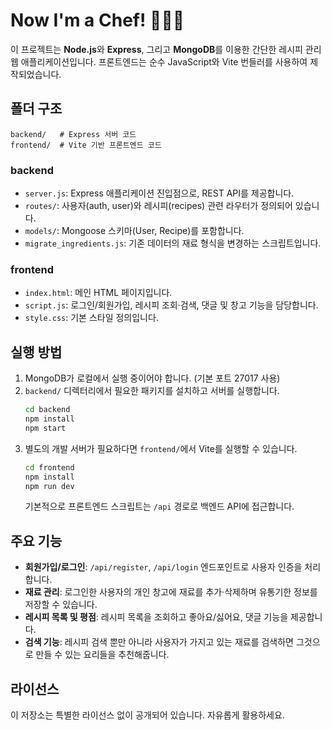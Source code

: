 # Now I'm a Chef! 🧑🏼‍🍳

이 프로젝트는 **Node.js**와 **Express**, 그리고 **MongoDB**를 이용한 간단한 레시피 관리 웹 애플리케이션입니다. 프론트엔드는 순수 JavaScript와 Vite 번들러를 사용하여 제작되었습니다.

## 폴더 구조

```
backend/   # Express 서버 코드
frontend/  # Vite 기반 프론트엔드 코드
```

### backend
- `server.js`: Express 애플리케이션 진입점으로, REST API를 제공합니다.
- `routes/`: 사용자(auth, user)와 레시피(recipes) 관련 라우터가 정의되어 있습니다.
- `models/`: Mongoose 스키마(User, Recipe)를 포함합니다.
- `migrate_ingredients.js`: 기존 데이터의 재료 형식을 변경하는 스크립트입니다.

### frontend
- `index.html`: 메인 HTML 페이지입니다.
- `script.js`: 로그인/회원가입, 레시피 조회·검색, 댓글 및 창고 기능을 담당합니다.
- `style.css`: 기본 스타일 정의입니다.

## 실행 방법

1. MongoDB가 로컬에서 실행 중이어야 합니다. (기본 포트 27017 사용)
2. `backend/` 디렉터리에서 필요한 패키지를 설치하고 서버를 실행합니다.
   ```bash
   cd backend
   npm install
   npm start
   ```
3. 별도의 개발 서버가 필요하다면 `frontend/`에서 Vite를 실행할 수 있습니다.
   ```bash
   cd frontend
   npm install
   npm run dev
   ```
   기본적으로 프론트엔드 스크립트는 `/api` 경로로 백엔드 API에 접근합니다.

## 주요 기능

- **회원가입/로그인**: `/api/register`, `/api/login` 엔드포인트로 사용자 인증을 처리합니다.
- **재료 관리**: 로그인한 사용자의 개인 창고에 재료를 추가·삭제하며 유통기한 정보를 저장할 수 있습니다.
- **레시피 목록 및 평점**: 레시피 목록을 조회하고 좋아요/싫어요, 댓글 기능을 제공합니다.
- **검색 기능**: 레시피 검색 뿐만 아니라 사용자가 가지고 있는 재료를 검색하면 그것으로 만들 수 있는 요리들을 추천해줍니다.

## 라이선스

이 저장소는 특별한 라이선스 없이 공개되어 있습니다. 자유롭게 활용하세요.